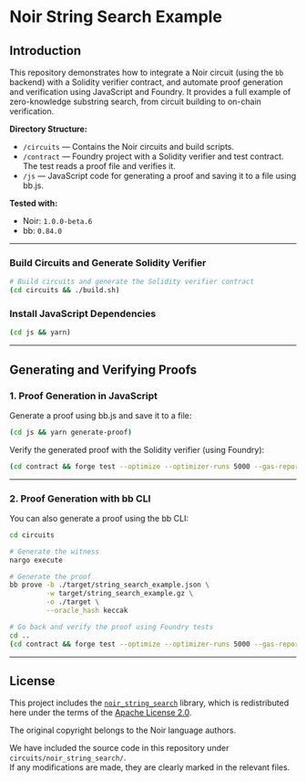 # Noir String Search Example

## Introduction

This repository demonstrates how to integrate a Noir circuit (using the `bb` backend) with a Solidity verifier contract, and automate proof generation and verification using JavaScript and Foundry. It provides a full example of zero-knowledge substring search, from circuit building to on-chain verification.

**Directory Structure:**

- `/circuits` &mdash; Contains the Noir circuits and build scripts.
- `/contract` &mdash; Foundry project with a Solidity verifier and test contract. The test reads a proof file and verifies it.
- `/js` &mdash; JavaScript code for generating a proof and saving it to a file using bb.js.

**Tested with:**

- Noir: `1.0.0-beta.6`
- bb: `0.84.0`

---

### Build Circuits and Generate Solidity Verifier

```sh
# Build circuits and generate the Solidity verifier contract
(cd circuits && ./build.sh)
```

### Install JavaScript Dependencies

```sh
(cd js && yarn)
```

---

## Generating and Verifying Proofs

### 1. Proof Generation in JavaScript

Generate a proof using bb.js and save it to a file:

```sh
(cd js && yarn generate-proof)
```

Verify the generated proof with the Solidity verifier (using Foundry):

```sh
(cd contract && forge test --optimize --optimizer-runs 5000 --gas-report -vvv)
```

---

### 2. Proof Generation with bb CLI

You can also generate a proof using the bb CLI:

```sh
cd circuits

# Generate the witness
nargo execute

# Generate the proof
bb prove -b ./target/string_search_example.json \
         -w target/string_search_example.gz \
         -o ./target \
         --oracle_hash keccak

# Go back and verify the proof using Foundry tests
cd ..
(cd contract && forge test --optimize --optimizer-runs 5000 --gas-report -vvv)
```

---

## License

This project includes the [`noir_string_search`](https://github.com/noir-lang/noir_string_search) library, which is redistributed here under the terms of the [Apache License 2.0](https://www.apache.org/licenses/LICENSE-2.0).

The original copyright belongs to the Noir language authors.

We have included the source code in this repository under `circuits/noir_string_search/`.  
If any modifications are made, they are clearly marked in the relevant files.

